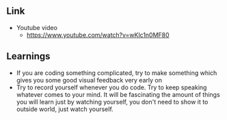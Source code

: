 ## Link
- Youtube video
	- https://www.youtube.com/watch?v=wKlc1n0MF80
## Learnings
- If you are coding something complicated, try to make something which gives you some good visual feedback very early on
- Try to record yourself whenever you do code. Try to keep speaking whatever comes to your mind. It will be fascinating the amount of things you will learn just by watching yourself, you don't need to show it to outside world, just watch yourself.